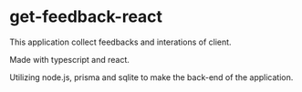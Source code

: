 # get-feedback-react
This application collect feedbacks and interations of client.

Made with typescript and react.

Utilizing node.js, prisma and sqlite to make the back-end of the application.
